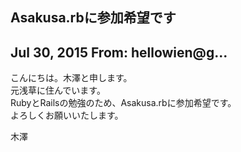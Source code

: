 ## Asakusa.rbに参加希望です

## Jul 30, 2015 From: hellowien@g...

こんにちは。木澤と申します。  
元浅草に住んでいます。  
RubyとRailsの勉強のため、Asakusa.rbに参加希望です。  
よろしくお願いいたします。

木澤

